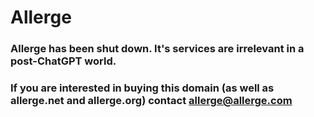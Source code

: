 # Allerge
### Allerge has been shut down. It's services are irrelevant in a post-ChatGPT world.
### If you are interested in buying this domain (as well as allerge.net and allerge.org) contact allerge@allerge.com
